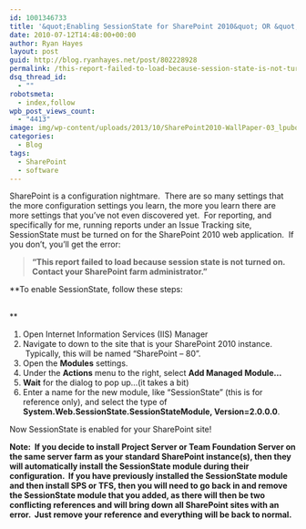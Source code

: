 ```yaml
---
id: 1001346733
title: '&quot;Enabling SessionState for SharePoint 2010&quot; OR &quot;This report failed to load because session state is not turned on.&quot;'
date: 2010-07-12T14:48:00+00:00
author: Ryan Hayes
layout: post
guid: http://blog.ryanhayes.net/post/802228928
permalink: /this-report-failed-to-load-because-session-state-is-not-turned-on-enabling-session-state-sharepoint-2010/
dsq_thread_id:
  - ""
robotsmeta:
  - index,follow
wpb_post_views_count:
  - "4413"
image: img/wp-content/uploads/2013/10/SharePoint2010-WallPaper-03_lpubqc.jpg
categories:
  - Blog
tags:
  - SharePoint
  - software
---
```

<span id="ctl00_PlaceHolderMain_LabelMessage">SharePoint is a configuration nightmare.  There are so many settings that the more configuration settings you learn, the more you learn there are more settings that you’ve not even discovered yet.  For reporting, and specifically for me, running reports under an Issue Tracking site, SessionState must be turned on for the SharePoint 2010 web application.  If you don’t, you’ll get the error: </span>

> <span id="ctl00_PlaceHolderMain_LabelMessage"><strong>“</strong></span>**This report failed to load because session state is not turned on. Contact your SharePoint farm administrator.”**

**<span>To enable SessionState, follow these steps:<!--more-->

<br /> </span>**

  1. Open Internet Information Services (IIS) Manager
  2. Navigate to down to the site that is your SharePoint 2010 instance.  Typically, this will be named “SharePoint &#8211; 80”.
  3. Open the **Modules** settings.
  4. Under the **Actions** menu to the right, select **Add Managed Module…**
  5. **Wait** for the dialog to pop up…(it takes a bit)
  6. Enter a name for the new module, like “SessionState” (this is for reference only), and select the type of **System.Web.SessionState.SessionStateModule, Version=2.0.0.0**.

Now SessionState is enabled for your SharePoint site!

**Note:  If you decide to install Project Server or Team Foundation Server on the same server farm as your standard SharePoint instance(s), then they will automatically install the SessionState module during their configuration.  If you have previously installed the SessionState module and then install SPS or TFS, then you will need to go back in and remove the SessionState module that you added, as there will then be two conflicting references and will bring down all SharePoint sites with an error.  Just remove your reference and everything will be back to normal.**